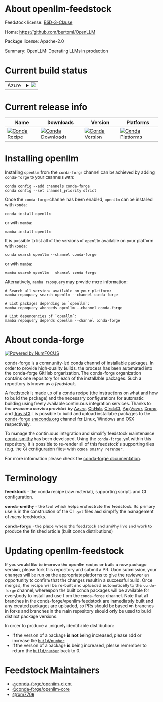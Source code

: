 About openllm-feedstock
=======================

Feedstock license: [BSD-3-Clause](https://github.com/conda-forge/openllm-feedstock/blob/main/LICENSE.txt)

Home: https://github.com/bentoml/OpenLLM

Package license: Apache-2.0

Summary: OpenLLM: Operating LLMs in production

Current build status
====================


<table>
    
  <tr>
    <td>Azure</td>
    <td>
      <details>
        <summary>
          <a href="https://dev.azure.com/conda-forge/feedstock-builds/_build/latest?definitionId=21519&branchName=main">
            <img src="https://dev.azure.com/conda-forge/feedstock-builds/_apis/build/status/openllm-feedstock?branchName=main">
          </a>
        </summary>
        <table>
          <thead><tr><th>Variant</th><th>Status</th></tr></thead>
          <tbody><tr>
              <td>linux_64_python3.10.____cpython</td>
              <td>
                <a href="https://dev.azure.com/conda-forge/feedstock-builds/_build/latest?definitionId=21519&branchName=main">
                  <img src="https://dev.azure.com/conda-forge/feedstock-builds/_apis/build/status/openllm-feedstock?branchName=main&jobName=linux&configuration=linux%20linux_64_python3.10.____cpython" alt="variant">
                </a>
              </td>
            </tr><tr>
              <td>linux_64_python3.11.____cpython</td>
              <td>
                <a href="https://dev.azure.com/conda-forge/feedstock-builds/_build/latest?definitionId=21519&branchName=main">
                  <img src="https://dev.azure.com/conda-forge/feedstock-builds/_apis/build/status/openllm-feedstock?branchName=main&jobName=linux&configuration=linux%20linux_64_python3.11.____cpython" alt="variant">
                </a>
              </td>
            </tr><tr>
              <td>linux_64_python3.12.____cpython</td>
              <td>
                <a href="https://dev.azure.com/conda-forge/feedstock-builds/_build/latest?definitionId=21519&branchName=main">
                  <img src="https://dev.azure.com/conda-forge/feedstock-builds/_apis/build/status/openllm-feedstock?branchName=main&jobName=linux&configuration=linux%20linux_64_python3.12.____cpython" alt="variant">
                </a>
              </td>
            </tr><tr>
              <td>linux_64_python3.13.____cp313</td>
              <td>
                <a href="https://dev.azure.com/conda-forge/feedstock-builds/_build/latest?definitionId=21519&branchName=main">
                  <img src="https://dev.azure.com/conda-forge/feedstock-builds/_apis/build/status/openllm-feedstock?branchName=main&jobName=linux&configuration=linux%20linux_64_python3.13.____cp313" alt="variant">
                </a>
              </td>
            </tr><tr>
              <td>linux_64_python3.9.____cpython</td>
              <td>
                <a href="https://dev.azure.com/conda-forge/feedstock-builds/_build/latest?definitionId=21519&branchName=main">
                  <img src="https://dev.azure.com/conda-forge/feedstock-builds/_apis/build/status/openllm-feedstock?branchName=main&jobName=linux&configuration=linux%20linux_64_python3.9.____cpython" alt="variant">
                </a>
              </td>
            </tr>
          </tbody>
        </table>
      </details>
    </td>
  </tr>
</table>

Current release info
====================

| Name | Downloads | Version | Platforms |
| --- | --- | --- | --- |
| [![Conda Recipe](https://img.shields.io/badge/recipe-openllm-green.svg)](https://anaconda.org/conda-forge/openllm) | [![Conda Downloads](https://img.shields.io/conda/dn/conda-forge/openllm.svg)](https://anaconda.org/conda-forge/openllm) | [![Conda Version](https://img.shields.io/conda/vn/conda-forge/openllm.svg)](https://anaconda.org/conda-forge/openllm) | [![Conda Platforms](https://img.shields.io/conda/pn/conda-forge/openllm.svg)](https://anaconda.org/conda-forge/openllm) |

Installing openllm
==================

Installing `openllm` from the `conda-forge` channel can be achieved by adding `conda-forge` to your channels with:

```
conda config --add channels conda-forge
conda config --set channel_priority strict
```

Once the `conda-forge` channel has been enabled, `openllm` can be installed with `conda`:

```
conda install openllm
```

or with `mamba`:

```
mamba install openllm
```

It is possible to list all of the versions of `openllm` available on your platform with `conda`:

```
conda search openllm --channel conda-forge
```

or with `mamba`:

```
mamba search openllm --channel conda-forge
```

Alternatively, `mamba repoquery` may provide more information:

```
# Search all versions available on your platform:
mamba repoquery search openllm --channel conda-forge

# List packages depending on `openllm`:
mamba repoquery whoneeds openllm --channel conda-forge

# List dependencies of `openllm`:
mamba repoquery depends openllm --channel conda-forge
```


About conda-forge
=================

[![Powered by
NumFOCUS](https://img.shields.io/badge/powered%20by-NumFOCUS-orange.svg?style=flat&colorA=E1523D&colorB=007D8A)](https://numfocus.org)

conda-forge is a community-led conda channel of installable packages.
In order to provide high-quality builds, the process has been automated into the
conda-forge GitHub organization. The conda-forge organization contains one repository
for each of the installable packages. Such a repository is known as a *feedstock*.

A feedstock is made up of a conda recipe (the instructions on what and how to build
the package) and the necessary configurations for automatic building using freely
available continuous integration services. Thanks to the awesome service provided by
[Azure](https://azure.microsoft.com/en-us/services/devops/), [GitHub](https://github.com/),
[CircleCI](https://circleci.com/), [AppVeyor](https://www.appveyor.com/),
[Drone](https://cloud.drone.io/welcome), and [TravisCI](https://travis-ci.com/)
it is possible to build and upload installable packages to the
[conda-forge](https://anaconda.org/conda-forge) [anaconda.org](https://anaconda.org/)
channel for Linux, Windows and OSX respectively.

To manage the continuous integration and simplify feedstock maintenance
[conda-smithy](https://github.com/conda-forge/conda-smithy) has been developed.
Using the ``conda-forge.yml`` within this repository, it is possible to re-render all of
this feedstock's supporting files (e.g. the CI configuration files) with ``conda smithy rerender``.

For more information please check the [conda-forge documentation](https://conda-forge.org/docs/).

Terminology
===========

**feedstock** - the conda recipe (raw material), supporting scripts and CI configuration.

**conda-smithy** - the tool which helps orchestrate the feedstock.
                   Its primary use is in the construction of the CI ``.yml`` files
                   and simplify the management of *many* feedstocks.

**conda-forge** - the place where the feedstock and smithy live and work to
                  produce the finished article (built conda distributions)


Updating openllm-feedstock
==========================

If you would like to improve the openllm recipe or build a new
package version, please fork this repository and submit a PR. Upon submission,
your changes will be run on the appropriate platforms to give the reviewer an
opportunity to confirm that the changes result in a successful build. Once
merged, the recipe will be re-built and uploaded automatically to the
`conda-forge` channel, whereupon the built conda packages will be available for
everybody to install and use from the `conda-forge` channel.
Note that all branches in the conda-forge/openllm-feedstock are
immediately built and any created packages are uploaded, so PRs should be based
on branches in forks and branches in the main repository should only be used to
build distinct package versions.

In order to produce a uniquely identifiable distribution:
 * If the version of a package **is not** being increased, please add or increase
   the [``build/number``](https://docs.conda.io/projects/conda-build/en/latest/resources/define-metadata.html#build-number-and-string).
 * If the version of a package **is** being increased, please remember to return
   the [``build/number``](https://docs.conda.io/projects/conda-build/en/latest/resources/define-metadata.html#build-number-and-string)
   back to 0.

Feedstock Maintainers
=====================

* [@conda-forge/openllm-client](https://github.com/orgs/conda-forge/teams/openllm-client/)
* [@conda-forge/openllm-core](https://github.com/orgs/conda-forge/teams/openllm-core/)
* [@rxm7706](https://github.com/rxm7706/)

